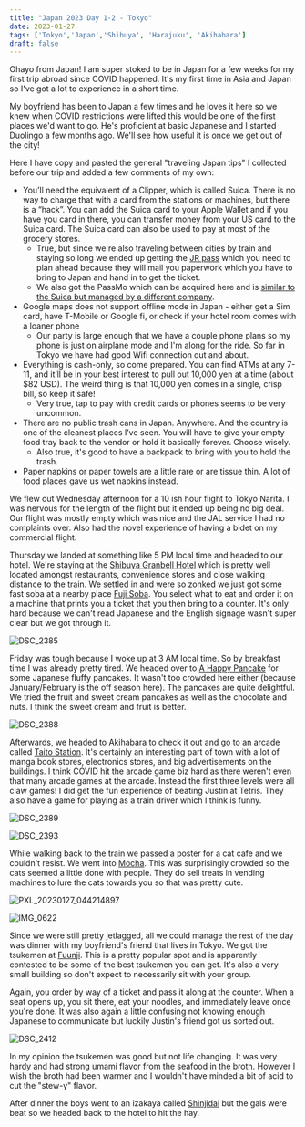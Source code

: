 ```yaml
---
title: "Japan 2023 Day 1-2 - Tokyo"
date: 2023-01-27
tags: ['Tokyo','Japan','Shibuya', 'Harajuku', 'Akihabara']
draft: false
---
```


Ohayo from Japan! I am super stoked to be in Japan for a few weeks for my first trip abroad since COVID happened. It's my first time in Asia and Japan so I've got a lot to experience in a short time. 

My boyfriend has been to Japan a few times and he loves it here so we knew when COVID restrictions were lifted this would be one of the first places we'd want to go. He's proficient at basic Japanese and I started Duolingo a few months ago. We'll see how useful it is once we get out of the city!

Here I have copy and pasted the general "traveling Japan tips" I collected before our trip and added a few comments of my own:

- You’ll need the equivalent of a Clipper, which is called Suica. There is no way to charge that with a card from the stations or machines, but there is a “hack”. You can add the Suica card to your Apple Wallet and if you have you card in there, you can transfer money from your US card to the Suica card. The Suica card can also be used to pay at most of the grocery stores.
  - True, but since we're also traveling between cities by train and staying so long we ended up getting the [JR pass](https://www.jtbusa.com/JRPass/JRAllPass.aspx) which you need to plan ahead because they will mail you paperwork which you have to bring to Japan and hand in to get the ticket.
  - We also got the PassMo which can be acquired here and is [similar to the Suica but managed by a different company](https://tokyocheapo.com/travel/pasmo-suica-cards-tokyo-travel/).
- Google maps does not support offline mode in Japan - either get a Sim card, have T-Mobile or Google fi, or check if your hotel room comes with a loaner phone
  - Our party is large enough that we have a couple phone plans so my phone is just on airplane mode and I'm along for the ride. So far in Tokyo we have had good Wifi connection out and about.
- Everything is cash-only, so come prepared. You can find ATMs at any 7-11, and it’ll be in your best interest to pull out 10,000 yen at a time (about $82 USD). The weird thing is that 10,000 yen comes in a single, crisp bill, so keep it safe!
  - Very true, tap to pay with credit cards or phones seems to be very uncommon.
- There are no public trash cans in Japan. Anywhere. And the country is one of the cleanest places I’ve seen. You will have to give your empty food tray back to the vendor or hold it basically forever. Choose wisely.
  - Also true, it's good to have a backpack to bring with you to hold the trash.
- Paper napkins or paper towels are a little rare or are tissue thin. A lot of food places gave us wet napkins instead.

We flew out Wednesday afternoon for a 10 ish hour flight to Tokyo Narita. I was nervous for the length of the flight but it ended up being no big deal. Our flight was mostly empty which was nice and the JAL service I had no complaints over. Also had the novel experience of having a bidet on my commercial flight.

Thursday we landed at something like 5 PM local time and headed to our hotel. We're staying at the [Shibuya Granbell Hotel](https://www.granbellhotel.jp/en/shibuya/) which is pretty well located amongst restaurants, convenience stores and close walking distance to the train. We settled in and were so zonked we just got some fast soba at a nearby place [Fuji Soba](https://digjapan.travel/en/spot/id=7420). You select what to eat and order it on a machine that prints you a ticket that you then bring to a counter. It's only hard because we can't read Japanese and the English signage wasn't super clear but we got through it.

![DSC_2385](/images/DSC_2385.png)

Friday was tough because I woke up at 3 AM local time. So by breakfast time I was already pretty tired. We headed over to [A Happy Pancake](https://magia.tokyo/) for some Japanese fluffy pancakes. It wasn't too crowded here either (because January/February is the off season here). The pancakes are quite delightful. We tried the fruit and sweet cream pancakes as well as the chocolate and nuts. I think the sweet cream and fruit is better.

![DSC_2388](/images/DSC_2388.png)

Afterwards, we headed to Akihabara to check it out and go to an arcade called [Taito Station](https://www.taito.co.jp/en/store/00001460). It's certainly an interesting part of town with a lot of manga book stores, electronics stores, and big advertisements on the buildings. I think COVID hit the arcade game biz hard as there weren't even that many arcade games at the arcade. Instead the first three levels were all claw games! I did get the fun experience of beating Justin at Tetris. They also have a game for playing as a train driver which I think is funny.

![DSC_2389](/images/DSC_2389.png)

![DSC_2393](/images/DSC_2393.png)

While walking back to the train we passed a poster for a cat cafe and we couldn't resist. We went into [Mocha](https://catmocha.jp/shop/shibuya/). This was surprisingly crowded so the cats seemed a little done with people. They do sell treats in vending machines to lure the cats towards you so that was pretty cute.

![PXL_20230127_044214897](/images/PXL_20230127_044214897.png)

![IMG_0622](/images/IMG_0622.png)

Since we were still pretty jetlagged, all we could manage the rest of the day was dinner with my boyfriend's friend that lives in Tokyo. We got the tsukemen at [Fuunji](http://www.fu-unji.com/). This is a pretty popular spot and is apparently contested to be some of the best tsukemen you can get. It's also a very small building so don't expect to necessarily sit with your group. 

Again, you order by way of a ticket and pass it along at the counter. When a seat opens up, you sit there, eat your noodles, and immediately leave once you're done. It was also again a little confusing not knowing enough Japanese to communicate but luckily Justin's friend got us sorted out. 

![DSC_2412](/images/DSC_2412.png)

In my opinion the tsukemen was good but not life changing. It was very hardy and had strong umami flavor from the seafood in the broth. However I wish the broth had been warmer and I wouldn't have minded a bit of acid to cut the "stew-y" flavor.

After dinner the boys went to an izakaya called [Shinjidai](https://shinjidai-shibuyamarkcity.owst.jp/) but the gals were beat so we headed back to the hotel to hit the hay.